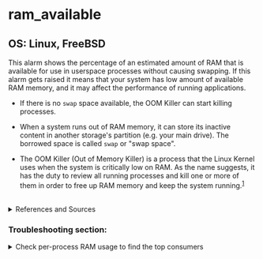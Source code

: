 # ram_available

## OS: Linux, FreeBSD

This alarm shows the percentage of an estimated amount of RAM that is available for use in userspace processes without causing
swapping. If this alarm gets raised it means that your system has low amount of available RAM memory, and it may affect the
performance of running applications.

- If there is no `swap` space available, the OOM Killer can start killing processes.

- When a system runs out of RAM memory, it can store its inactive content in another storage's partition (e.g. your
main drive). The borrowed space is called `swap` or "swap space".

- The OOM Killer (Out of Memory Killer) is a process that the Linux Kernel uses when the system is critically low on
RAM. As the name suggests, it has the duty to review all running processes and kill one or more of them in order
to free up RAM memory and keep the system running.<sup>[1](https://neo4j.com/developer/kb/linux-out-of-memory-killer/)</sup>

<br>

<details>
<summary>References and Sources</summary>

[[1] Linux Out of Memory Killer](https://neo4j.com/developer/kb/linux-out-of-memory-killer/)
</details>

### Troubleshooting section:

<details>
<summary>Check per-process RAM usage to find the top consumers</summary>

<details>
<summary>Linux</summary>

Use `top`:

```
root@netdata~ # top -b -o +%MEM | head -n 22
```

here, you can see which processes are the main RAM consumers on the `%MEM` column (it is calculated in percentage).

It would be helpful to close any of the main consumer processes, but Netdata strongly suggests knowing exactly what
processes you are closing and being certain that they are not necessary.
</details>

<details>
<summary>FreeBSD</summary>

Use `top`:

```
root@netdata~ # top -b -o res | head -n 22
```

Here, you can see which processes are the main RAM consumers on the `RES` column (calculated in percentage).

It would be helpful to close any of the main consumer processes, but Netdata strongly suggests knowing exactly what
processes you are closing and being certain that they are not necessary.
</details>
</details>
